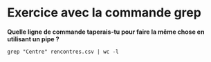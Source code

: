 # Exercice avec la commande grep

**Quelle ligne de commande taperais-tu pour faire la même chose en utilisant un pipe ?**

`grep "Centre" rencontres.csv | wc -l`

